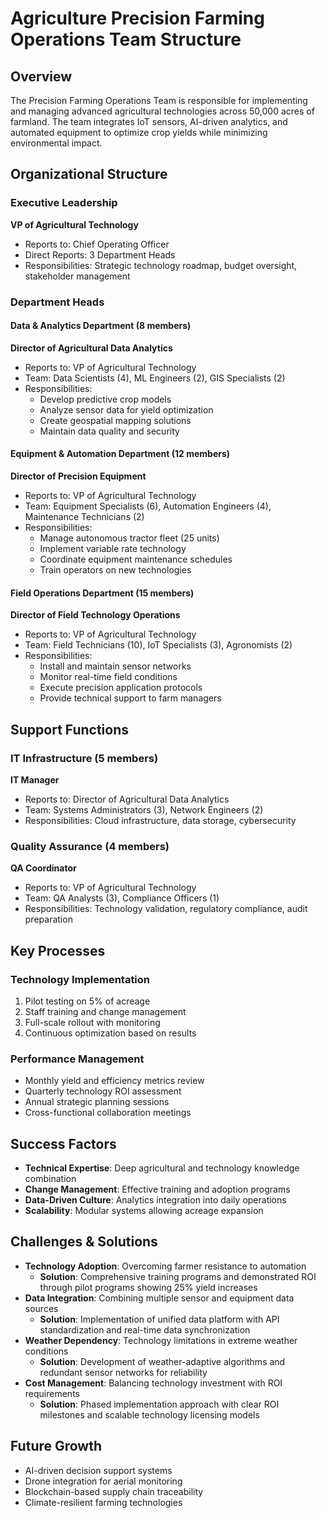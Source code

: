 # Agriculture Precision Farming Operations Team Structure

## Overview
The Precision Farming Operations Team is responsible for implementing and managing advanced agricultural technologies across 50,000 acres of farmland. The team integrates IoT sensors, AI-driven analytics, and automated equipment to optimize crop yields while minimizing environmental impact.

## Organizational Structure

### Executive Leadership
**VP of Agricultural Technology**
- Reports to: Chief Operating Officer
- Direct Reports: 3 Department Heads
- Responsibilities: Strategic technology roadmap, budget oversight, stakeholder management

### Department Heads

#### Data & Analytics Department (8 members)
**Director of Agricultural Data Analytics**
- Reports to: VP of Agricultural Technology
- Team: Data Scientists (4), ML Engineers (2), GIS Specialists (2)
- Responsibilities:
  - Develop predictive crop models
  - Analyze sensor data for yield optimization
  - Create geospatial mapping solutions
  - Maintain data quality and security

#### Equipment & Automation Department (12 members)
**Director of Precision Equipment**
- Reports to: VP of Agricultural Technology
- Team: Equipment Specialists (6), Automation Engineers (4), Maintenance Technicians (2)
- Responsibilities:
  - Manage autonomous tractor fleet (25 units)
  - Implement variable rate technology
  - Coordinate equipment maintenance schedules
  - Train operators on new technologies

#### Field Operations Department (15 members)
**Director of Field Technology Operations**
- Reports to: VP of Agricultural Technology
- Team: Field Technicians (10), IoT Specialists (3), Agronomists (2)
- Responsibilities:
  - Install and maintain sensor networks
  - Monitor real-time field conditions
  - Execute precision application protocols
  - Provide technical support to farm managers

## Support Functions

### IT Infrastructure (5 members)
**IT Manager**
- Reports to: Director of Agricultural Data Analytics
- Team: Systems Administrators (3), Network Engineers (2)
- Responsibilities: Cloud infrastructure, data storage, cybersecurity

### Quality Assurance (4 members)
**QA Coordinator**
- Reports to: VP of Agricultural Technology
- Team: QA Analysts (3), Compliance Officers (1)
- Responsibilities: Technology validation, regulatory compliance, audit preparation

## Key Processes

### Technology Implementation
1. Pilot testing on 5% of acreage
2. Staff training and change management
3. Full-scale rollout with monitoring
4. Continuous optimization based on results

### Performance Management
- Monthly yield and efficiency metrics review
- Quarterly technology ROI assessment
- Annual strategic planning sessions
- Cross-functional collaboration meetings

## Success Factors
- **Technical Expertise**: Deep agricultural and technology knowledge combination
- **Change Management**: Effective training and adoption programs
- **Data-Driven Culture**: Analytics integration into daily operations
- **Scalability**: Modular systems allowing acreage expansion

## Challenges & Solutions
- **Technology Adoption**: Overcoming farmer resistance to automation
  - **Solution**: Comprehensive training programs and demonstrated ROI through pilot programs showing 25% yield increases
- **Data Integration**: Combining multiple sensor and equipment data sources
  - **Solution**: Implementation of unified data platform with API standardization and real-time data synchronization
- **Weather Dependency**: Technology limitations in extreme weather conditions
  - **Solution**: Development of weather-adaptive algorithms and redundant sensor networks for reliability
- **Cost Management**: Balancing technology investment with ROI requirements
  - **Solution**: Phased implementation approach with clear ROI milestones and scalable technology licensing models

## Future Growth
- AI-driven decision support systems
- Drone integration for aerial monitoring
- Blockchain-based supply chain traceability
- Climate-resilient farming technologies
